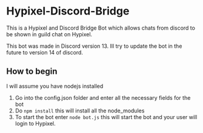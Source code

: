 # Hypixel-Discord-Bridge

This is a Hypixel and Discord Bridge Bot which allows chats from discord to be shown in guild chat on Hypixel.

This bot was made in Discord version 13. Ill try to update the bot in the future to version 14 of discord.

## How to begin

I will assume you have nodejs installed

1. Go into the config.json folder and enter all the necessary fields for the bot
2. Do `npm install` this will install all the node_modules
3. To start the bot enter `node bot.js` this will start the bot and your user will login to Hypixel.

